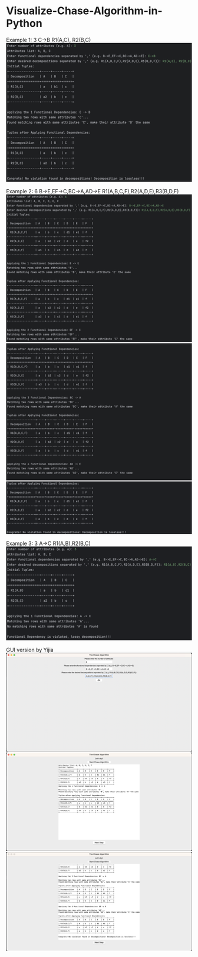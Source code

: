 # Visualize-Chase-Algorithm-in-Python

Example 1: 3 C->B R1(A,C), R2(B,C)
![Example1](/img/Example1.png)

Example 2: 6 B->E,EF->C,BC->A,AD->E R1(A,B,C,F),R2(A,D,E),R3(B,D,F)
![Example2](/img/Example2.1.png)
![Example2](/img/Example2.2.png)
![Example2](/img/Example2.3.png)

Example 3: 3 A->C R1(A,B),R2(B,C)
![Example3](/img/Example3.png)

GUI version by Yijia
![GUI1](/img/GUI1.png)
![GUI2](/img/GUI2.png)
![GUI3](/img/GUI3.png)